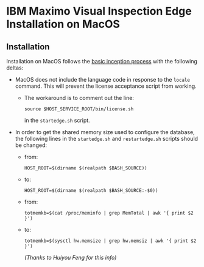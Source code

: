 # IBM Maximo Visual Inspection Edge Installation on MacOS

## Installation
Installation on MacOS follows the [basic inception process](inception_internals.md) with the following deltas:

- MacOS does not include the language code in response to the `locale` command. This will prevent the license acceptance script from working.
  - The workaround is to comment out the line:
    ```
    source $HOST_SERVICE_ROOT/bin/license.sh
    ```
    in the `startedge.sh` script.

- In order to get the shared memory size used to configure the database, the following lines in the `startedge.sh` and `restartedge.sh` scripts should be changed:
  - from:
    ```
    HOST_ROOT=$(dirname $(realpath $BASH_SOURCE))
    ```
  - to:
    ```
    HOST_ROOT=$(dirname $(realpath $BASH_SOURCE:-$0))
    ```
  - from:
    ```
    totmemkb=$(cat /proc/meminfo | grep MemTotal | awk '{ print $2 }')
    ```
  - to:
    ```
    totmemkb=$(sysctl hw.memsize | grep hw.memsiz | awk '{ print $2 }')
    ```
    *(Thanks to Huiyou Feng for this info)*
    
